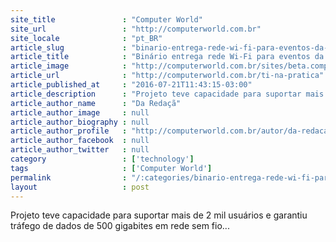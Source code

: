 ```yaml
---
site_title               : "Computer World"
site_url                 : "http://computerworld.com.br"
site_locale              : "pt_BR"
article_slug             : "binario-entrega-rede-wi-fi-para-eventos-da-rnp-menos-de-48-horas"
article_title            : "Binário entrega rede Wi-Fi para eventos da RNP menos de 48 horas"
article_image            : "http://computerworld.com.br/sites/beta.computerworld.com.br/files/news_articles/wifi_sem_fio.jpg"
article_url              : "http://computerworld.com.br/ti-na-pratica"
article_published_at     : "2016-07-21T11:43:15-03:00"
article_description      : "Projeto teve capacidade para suportar mais de 2 mil usuários e garantiu tráfego de dados de 500 gigabites em rede sem fio..."
article_author_name      : "Da Redaçã"
article_author_image     : null
article_author_biography : null
article_author_profile   : "http://computerworld.com.br/autor/da-redacao"
article_author_facebook  : null
article_author_twitter   : null
category                 : ['technology']
tags                     : ['Computer World']
permalink                : "/:categories/binario-entrega-rede-wi-fi-para-eventos-da-rnp-menos-de-48-horas/"
layout                   : post
---
```


Projeto teve capacidade para suportar mais de 2 mil usuários e garantiu tráfego de dados de 500 gigabites em rede sem fio...
